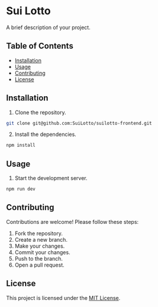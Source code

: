 # Sui Lotto

A brief description of your project.

## Table of Contents

- [Installation](#installation)
- [Usage](#usage)
- [Contributing](#contributing)
- [License](#license)

## Installation

1. Clone the repository.
  ```bash
  git clone git@github.com:SuiLotto/suilotto-frontend.git
  ```
2. Install the dependencies.
  ```bash
  npm install
  ```

## Usage

1. Start the development server.
  ```bash
  npm run dev
  ```

## Contributing

Contributions are welcome! Please follow these steps:

1. Fork the repository.
2. Create a new branch.
3. Make your changes.
4. Commit your changes.
5. Push to the branch.
6. Open a pull request.

## License

This project is licensed under the [MIT License](LICENSE).
